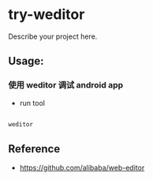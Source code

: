 # try-weditor

Describe your project here.

## Usage:

### 使用 weditor 调试 android app

- run tool

```ruby

weditor

```

## Reference

- https://github.com/alibaba/web-editor


